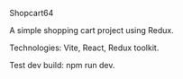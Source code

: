 Shopcart64

A simple shopping cart project using Redux.

Technologies: Vite, React, Redux toolkit.

Test dev build: npm run dev.

